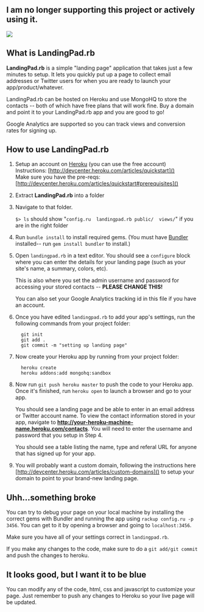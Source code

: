 ## I am no longer supporting this project or actively using it.

![](http://i.imgur.com/w3hXT.png)

What is LandingPad.rb
----
**LandingPad.rb** is a simple "landing page" application that takes just a few minutes to setup. It lets you quickly put up a page to collect email addresses or Twitter users for when you are ready to launch your app/product/whatever.

LandingPad.rb can be hosted on Heroku and use MongoHQ to store the contacts -- both of which have free plans that will work fine. Buy a domain and point it to your LandingPad.rb app and you are good to go!

Google Analytics are supported so you can track views and conversion rates for signing up.

How to use LandingPad.rb
----
1. Setup an account on [Heroku](heroku.com) (you can use the free account)  
Instructions: [http://devcenter.heroku.com/articles/quickstart]()  
Make sure you have the pre-reqs: [http://devcenter.heroku.com/articles/quickstart#prerequisites]()  

1. Extract **LandingPad.rb** into a folder

1. Navigate to that folder.

	`$> ls` should show "`config.ru  landingpad.rb public/  views/`" if you are in the right folder

1. Run `bundle install` to install required gems.  (You must have [Bundler](http://gembundler.com/) installed-- run `gem install bundler` to install.)

1. Open `landingpad.rb` in a text editor.  You should see a `configure` block where you can enter the details for your landing page (such as your site's name, a summary, colors, etc).

	This is also where you set the admin username and password for accessing your stored contacts -- **PLEASE CHANGE THIS!**

	You can also set your Google Analytics tracking id in this file if you have an account.

1. Once you have edited `landingpad.rb` to add your app's settings, run the following commands from your project folder:

         git init
         git add .
         git commit -m "setting up landing page"

1. Now create your Heroku app by running from your project folder:

         heroku create
         heroku addons:add mongohq:sandbox

1. Now run `git push heroku master` to push the code to your Heroku app.  Once it's finished, run `heroku open` to launch a browser and go to your app.  

	You should see a landing page and be able to enter in an email address or Twitter account name.  To view the contact information stored in your app, navigate to **http://your-heroku-machine-name.heroku.com/contacts**.  You will need to enter the username and password that you setup in Step 4.  

	You should see a table listing the name, type and referal URL for anyone that has signed up for your app.

1.  You will probably want a custom domain, following the instructions here [http://devcenter.heroku.com/articles/custom-domains]() to setup your domain to point to your brand-new landing page.

Uhh...something broke
----
You can try to debug your page on your local machine by installing the correct gems with Bundler and running the app using `rackup config.ru -p 3456`.  You can get to it by opening a browser and going to `localhost:3456`.  

Make sure you have all of your settings correct in `landingpad.rb`.

If you make any changes to the code, make sure to do a `git add/git commit` and push the changes to heroku.

It looks good, but I want it to be blue
---
You can modify any of the code, html, css and javascript to customize your page.  Just remember to push any changes to Heroku so your live page will be updated.
         


